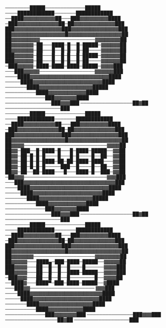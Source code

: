 ────────█████─────────────█████
────████████████───────████████████
──████▓▓▓▓▓▓▓▓▓▓██───███▓▓▓▓▓▓▓▓▓████
─███▓▓▓▓▓▓▓▓▓▓▓▓▓██─██▓▓▓▓▓▓▓▓▓▓▓▓▓███
███▓▓▓▓▓▓▓▓▓▓▓▓▓▓▓███▓▓▓▓▓▓▓▓▓▓▓▓▓▓▓███
██▓▓▓▓▓▓▓▓▓▓▓▓▓▓▓▓▓█▓▓▓▓▓▓▓▓▓▓▓▓▓▓▓▓▓██
██▓▓▓▓▓▓▓▓▓──────────────────▓▓▓▓▓▓▓▓██
██▓▓▓▓▓▓▓─██───████─█──█─█████─▓▓▓▓▓▓██
██▓▓▓▓▓▓▓─██───█──█─█──█─██────▓▓▓▓▓▓██
███▓▓▓▓▓▓─██───█──█─█──█─█████─▓▓▓▓▓▓██
███▓▓▓▓▓▓─██───█──█─█──█─██────▓▓▓▓▓▓██
─███▓▓▓▓▓─████─████─████─█████─▓▓▓▓███
───███▓▓▓▓▓──────────────────▓▓▓▓▓▓███
────████▓▓▓▓▓▓▓▓▓▓▓▓▓▓▓▓▓▓▓▓▓▓▓▓▓████
─────████▓▓▓▓▓▓▓▓▓▓▓▓▓▓▓▓▓▓▓▓▓▓████
───────████▓▓▓▓▓▓▓▓▓▓▓▓▓▓▓▓▓█████
──────────████▓▓▓▓▓▓▓▓▓▓▓▓████
─────────────███▓▓▓▓▓▓▓████
───────────────███▓▓▓███
─────────────────██▓██
──────────────────███
────────█████─────────────█████
────████████████───────████████████
──████▓▓▓▓▓▓▓▓▓▓██───███▓▓▓▓▓▓▓▓▓████
─███▓▓▓▓▓▓▓▓▓▓▓▓▓██─██▓▓▓▓▓▓▓▓▓▓▓▓▓███
███▓▓▓▓▓▓▓▓▓▓▓▓▓▓▓███▓▓▓▓▓▓▓▓▓▓▓▓▓▓▓███
██▓▓▓▓▓▓▓▓▓▓▓▓▓▓▓▓▓█▓▓▓▓▓▓▓▓▓▓▓▓▓▓▓▓▓██
██▓▓▓▓───────────────────────────▓▓▓▓██
██▓▓─███──█─████─█───█─████─█████──▓▓██
██▓▓─██─█─█─█────█───█─█────█──██──▓▓██
██▓▓─██─█─█─████─██─██─████─████───▓▓██
██▓▓─██─█─█─█─────███──█────█──██──▓▓██
██▓▓─██──██─████───█───████─█──███─▓▓██
─██▓▓▓───────────────────────────▓▓▓███
───███▓▓▓▓▓▓▓▓▓▓▓▓▓▓▓▓▓▓▓▓▓▓▓▓▓▓▓▓▓███
────████▓▓▓▓▓▓▓▓▓▓▓▓▓▓▓▓▓▓▓▓▓▓▓▓▓████
─────████▓▓▓▓▓▓▓▓▓▓▓▓▓▓▓▓▓▓▓▓▓▓████
───────████▓▓▓▓▓▓▓▓▓▓▓▓▓▓▓▓▓█████
──────────████▓▓▓▓▓▓▓▓▓▓▓▓████
─────────────███▓▓▓▓▓▓▓████
───────────────███▓▓▓███
─────────────────██▓██
──────────────────███
────────█████─────────────█████
────████████████───────████████████
──████▓▓▓▓▓▓▓▓▓▓██───███▓▓▓▓▓▓▓▓▓████
─███▓▓▓▓▓▓▓▓▓▓▓▓▓██─██▓▓▓▓▓▓▓▓▓▓▓▓▓███
███▓▓▓▓▓▓▓▓▓▓▓▓▓▓▓███▓▓▓▓▓▓▓▓▓▓▓▓▓▓▓███
██▓▓▓▓▓▓▓▓▓▓▓▓▓▓▓▓▓█▓▓▓▓▓▓▓▓▓▓▓▓▓▓▓▓▓██
██▓▓▓▓▓▓▓────────────────────▓▓▓▓▓▓▓▓██
██▓▓▓▓▓───████▄─███─████─█████──▓▓▓▓▓██
███▓▓▓▓───██──█──█──█────█──────▓▓▓▓███
███▓▓▓▓───██──█──█──████─█████──▓▓▓▓███
─███▓▓▓───██──█──█──█────────█──▓▓▓▓██
──████▓───████▀─███─████─█████──▓████
───███▓▓───────────────────── ▓▓▓███
────████▓▓▓▓▓▓▓▓▓▓▓▓▓▓▓▓▓▓▓▓▓▓▓████
─────████▓▓▓▓▓▓▓▓▓▓▓▓▓▓▓▓▓▓▓▓▓████
───────████▓▓▓▓▓▓▓▓▓▓▓▓▓▓▓▓▓████
──────────████▓▓▓▓▓▓▓▓▓▓▓████
─────────────███▓▓▓▓▓▓▓███
───────────────███▓▓▓███
─────────────────██▓██
──────────────────███

